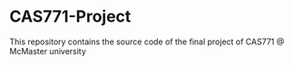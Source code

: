# CAS771-Project
This repository contains the source code of the final project of CAS771 @ McMaster university
